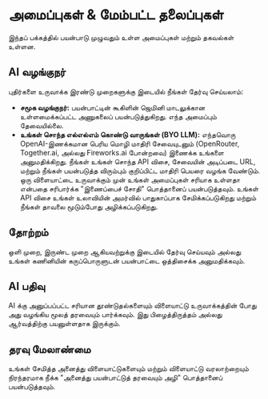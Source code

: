 
# அமைப்புகள் & மேம்பட்ட தலைப்புகள்

இந்தப் பக்கத்தில் பயன்பாடு முழுவதும் உள்ள அமைப்புகள் மற்றும் தகவல்கள் உள்ளன.

## AI வழங்குநர்
புதிர்களை உருவாக்க இரண்டு முறைகளுக்கு இடையில் நீங்கள் தேர்வு செய்யலாம்:
- **சமூக வழங்குநர்:** பயன்பாட்டின் கூகிளின் ஜெமினி மாடலுக்கான உள்ளமைக்கப்பட்ட அணுகலைப் பயன்படுத்துகிறது. எந்த அமைப்பும் தேவையில்லை.
- **உங்கள் சொந்த எல்எல்எம் கொண்டு வாருங்கள் (BYO LLM):** எந்தவொரு OpenAI-இணக்கமான பெரிய மொழி மாதிரி சேவையுடனும் (OpenRouter, Together.ai, அல்லது Fireworks.ai போன்றவை) இணைக்க உங்களை அனுமதிக்கிறது. நீங்கள் உங்கள் சொந்த API விசை, சேவையின் அடிப்படை URL, மற்றும் நீங்கள் பயன்படுத்த விரும்பும் குறிப்பிட்ட மாதிரி பெயரை வழங்க வேண்டும். ஒரு விளையாட்டை உருவாக்கும் முன் உங்கள் அமைப்புகள் சரியாக உள்ளதா என்பதை சரிபார்க்க "இணைப்பைச் சோதி" பொத்தானைப் பயன்படுத்தவும். உங்கள் API விசை உங்கள் உலாவியின் அமர்வில் பாதுகாப்பாக சேமிக்கப்படுகிறது மற்றும் நீங்கள் தாவலை மூடும்போது அழிக்கப்படுகிறது.

## தோற்றம்
ஒளி முறை, இருண்ட முறை ஆகியவற்றுக்கு இடையில் தேர்வு செய்யவும் அல்லது உங்கள் கணினியின் கருப்பொருளுடன் பயன்பாட்டை ஒத்திசைக்க அனுமதிக்கவும்.

## AI பதிவு
AI க்கு அனுப்பப்பட்ட சரியான தூண்டுதல்களையும் விளையாட்டு உருவாக்கத்தின் போது அது வழங்கிய மூலத் தரவையும் பார்க்கவும். இது பிழைத்திருத்தம் அல்லது ஆர்வத்திற்கு பயனுள்ளதாக இருக்கும்.

## தரவு மேலாண்மை
உங்கள் சேமித்த அனைத்து விளையாட்டுகளையும் மற்றும் விளையாட்டு வரலாற்றையும் நிரந்தரமாக நீக்க "அனைத்து பயன்பாட்டுத் தரவையும் அழி" பொத்தானைப் பயன்படுத்தவும்.